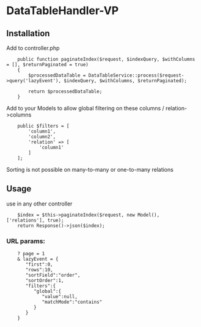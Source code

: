 # DataTableHandler-VP

## Installation
Add to controller.php 
```
    public function paginateIndex($request, $indexQuery, $withColumns = [], $returnPaginated = true)
    {
        $processedDataTable = DataTableService::process($request->query('lazyEvent'), $indexQuery, $withColumns, $returnPaginated);
        
        return $processedDataTable;
    }
```

Add to your Models to allow global filtering on these columns / relation->columns
```
    public $filters = [
        'column1',
        'column2',
        'relation' => [
            'column1'
        ]
    ];
```
Sorting is not possible on many-to-many or one-to-many relations

## Usage
use in any other controller
```
    $index = $this->paginateIndex($request, new Model(), ['relations'], true);
    return Response()->json($index);
```

### URL params:

```
    ? page = 1
    & lazyEvent = {
       "first":0,
       "rows":10,
       "sortField":"order",
       "sortOrder":1,
       "filters":{
          "global":{
             "value":null,
             "matchMode":"contains"
          }
       }
    }
```

